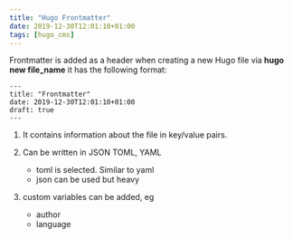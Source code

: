 ```yaml
---
title: "Hugo Frontmatter"
date: 2019-12-30T12:01:10+01:00
tags: [hugo_cms]
---
```


Frontmatter is added as a header when creating a new Hugo file via **hugo new file_name** it has the following format:

```
---
title: "Frontmatter"
date: 2019-12-30T12:01:10+01:00
draft: true
---
```

1. It contains information about the file in key/value pairs.

2. Can be written in JSON TOML, YAML

    * toml is selected. Similar to yaml
    * json can be used but heavy

3. custom variables can be added, eg

    * author
    * language
